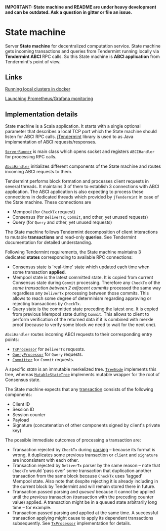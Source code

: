 #### IMPORTANT: State machine and README are under heavy development and can be outdated. Ask a question in gitter or file an issue.

# State machine

Server **State machine** for decentralized computation service.
State machine gets incoming transactions and queries from Tendermint running locally via **Tendermint ABCI** RPC calls.
So this State machine is **ABCI application** from Tendermint's point of view.

## Links
[Running local clusters in docker](/statemachine/docker/README.md)

[Launching Prometheus/Grafana monitoring](/tools/monitoring/README.md)

## Implementation details
State machine is a Scala application. It starts with a single optional parameter that describes a local TCP port
which the State machine should listen for ABCI RPC calls. [jTendermint](https://github.com/jTendermint/jabci) library
is used to as Java implementation of ABCI requests/responses.

[`ServerRunner`](/statemachine/src/main/scala/fluence/statemachine/ServerRunner.scala) is main class which opens
socket and registers `ABCIHandler` for processing RPC calls.

[`AbciHandler`](/statemachine/src/main/scala/fluence/statemachine/AbciHandler.scala) initializes different components
of the State machine and routes incoming ABCI requests to them.

Tendermint performs block formation and processes client requests in several threads. It maintains 3 of them to
establish 3 connections with ABCI application. The ABCI application is also expecting to process these connections in
dedicated threads which provided by `jTendermint` in case of the State machine. These connections are
* Mempool (for `CheckTx` request)
* Consensus (for `DeliverTx`, `Commit`, and other, yet unused requests)
* Query (for `Query` and other, yet unused requests)

The State machine follows Tendermint decomposition of client interactions to mutable **transactions** and read-only
**queries**. See Tendermint documentation for detailed understanding.

Following Tendermint requirements, the State machine maintains 3 dedicated **states** corresponding to available
RPC connections:
* Consensus state is 'real-time' state which updated each time when some transaction **applied**.
* Mempool state is the latest committed state. It is copied from current Consensus state during `Commit` processing.
Therefore any `CheckTx` of the *same transaction between 2 adjacent commits* processed the same way regardless any
`DeliverTx` processing between those commits. This allows to reach some degree of determinism regarding approving or
rejecting transactions by `CheckTx`.
* Query state is the committed state preceding the latest one. It is copied from previous Mempool state during `Commit`.
This allows to client to perform verification of the returned data if it is combined with merkle proof (because to
verify some block we need to wait for the next one).

`AbciHandler` routes incoming ABCI requests to their corresponding entry points:
* [`TxProcessor`](/statemachine/src/main/scala/fluence/statemachine/tx/TxProcessor.scala) for `DeliverTx` requests.
* [`QueryProcessor`](/statemachine/src/main/scala/fluence/statemachine/state/QueryProcessor.scala) for `Query` requests.
* [`Committer`](/statemachine/src/main/scala/fluence/statemachine/state/Committer.scala) for `Commit` requests.

A specific *state* is an immutable merkelized tree.
[`TreeNode`](/statemachine/src/main/scala/fluence/statemachine/tree/TreeNode.scala) implements this tree, whereas
[`MutableStateTree`](/statemachine/src/main/scala/fluence/statemachine/state/MutableStateTree.scala) implements mutable
wrapper for the root of Consensus state.

The State machine expects that any
[transaction](/statemachine/src/main/scala/fluence/statemachine/tx/Transaction.scala) consists of the following
components:
* Client ID
* Session ID
* Session counter
* Payload
* Signature (concatenation of other components signed by client's private key)

The possible immediate outcomes of processing a transaction are:
* Transaction rejected by `CheckTx` during
[parsing](/statemachine/src/main/scala/fluence/statemachine/tx/TxParser.scala) – because its format is wrong,
it duplicates some previous transaction or `client` and `signature` are inconsistent with each other.
* Transaction rejected by `DeliverTx` parser by the same reason – note that `CheckTx` would 'pass over' some transaction
that duplication another transaction from the same block because `CheckTx` uses 'lagged' Mempool state. Also note that
despite rejecting it is already including in the current block by Tendermint and will remain stored there in future.
* Transaction passed parsing and *queued* because it cannot be applied until the *previous* transaction (transaction
with the preceding counter value) applied. A transaction might be in a queued state arbitrarily long time – for example.
* Transaction passed parsing and applied at the same time. A successful transaction applying might cause to apply its
dependent transactions subsequently. See
[`TxProcessor`](/statemachine/src/main/scala/fluence/statemachine/tx/TxProcessor.scala) implementation for details.
